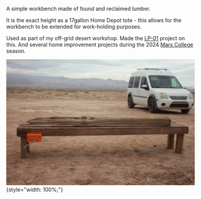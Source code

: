 A simple workbench made of found and reclaimed lumber.

It is the exact height as a 17gallon Home Depot tote - this allows for the workbench to be extended for work-holding purposes.

Used as part of my off-grid desert workshop. Made the [LP-01](LP-01.md) project on this. And several home improvement projects during the 2024 [Mars College](Mars%20College.md) season.

![](../../public/attachments/IMG_6717.jpeg){style="width: 100%;"}